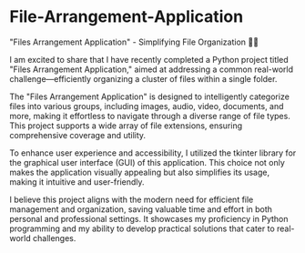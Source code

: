 # File-Arrangement-Application
"Files Arrangement Application" - Simplifying File Organization 📂✨

I am excited to share that I have recently completed a Python project titled "Files Arrangement Application," aimed at addressing a common real-world challenge—efficiently organizing a cluster of files within a single folder.

The "Files Arrangement Application" is designed to intelligently categorize files into various groups, including images, audio, video, documents, and more, making it effortless to navigate through a diverse range of file types. This project supports a wide array of file extensions, ensuring comprehensive coverage and utility.

To enhance user experience and accessibility, I utilized the tkinter library for the graphical user interface (GUI) of this application. This choice not only makes the application visually appealing but also simplifies its usage, making it intuitive and user-friendly.

I believe this project aligns with the modern need for efficient file management and organization, saving valuable time and effort in both personal and professional settings. It showcases my proficiency in Python programming and my ability to develop practical solutions that cater to real-world challenges.

